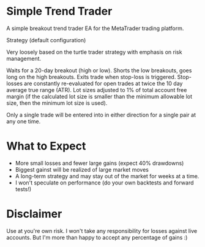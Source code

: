 # Simple Trend Trader

A simple breakout trend trader EA for the MetaTrader trading platform.

Strategy (default configuration)

Very loosely based on the turtle trader strategy with emphasis on risk management.

Waits for a 20-day breakout (high or low). Shorts the low breakouts, goes long on the high breakouts. Exits trade when stop-loss is triggered. Stop-losses are constantly re-evaluated for open trades at twice the 10 day average true range (ATR). Lot sizes adjusted to 1% of total account free margin (if the calculated lot size is smaller than the minimum allowable lot size, then the minimum lot size is used).

Only a single trade will be entered into in either direction for a single pair at any one time.

# What to Expect

* More small losses and fewer large gains (expect 40% drawdowns)
* Biggest gainst will be realized of large market moves
* A long-term strategy and may stay out of the market for weeks at a time.
* I won't speculate on performance (do your own backtests and forward tests!)

# Disclaimer

Use at you're own risk. I won't take any responsibility for losses against live accounts. But I'm more than happy to accept any percentage of gains :)
